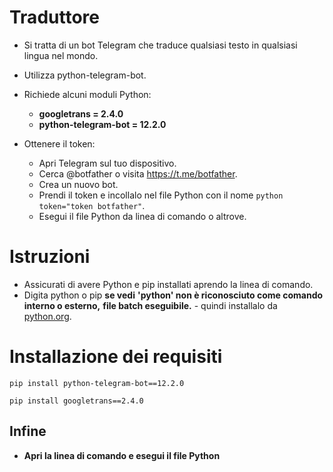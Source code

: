 
# Traduttore
- Si tratta di un bot Telegram che traduce qualsiasi testo in qualsiasi lingua nel mondo.
- Utilizza python-telegram-bot.
- Richiede alcuni moduli Python:

  - **googletrans = 2.4.0**
  - **python-telegram-bot = 12.2.0**

- Ottenere il token:
  - Apri Telegram sul tuo dispositivo.
  - Cerca @botfather o visita https://t.me/botfather.
  - Crea un nuovo bot.
  - Prendi il token e incollalo nel file Python con il nome `python token="token botfather"`.
  - Esegui il file Python da linea di comando o altrove.

# Istruzioni
- Assicurati di avere Python e pip installati aprendo la linea di comando.
- Digita python o pip __se vedi__ __'python' non è riconosciuto come comando interno o esterno,__ __file batch eseguibile.__ - quindi installalo da [python.org](https://www.python.org/downloads/).

# Installazione dei requisiti
```
pip install python-telegram-bot==12.2.0
```
```
pip install googletrans==2.4.0
```

## Infine
- **__Apri la linea di comando e esegui il file Python__**
